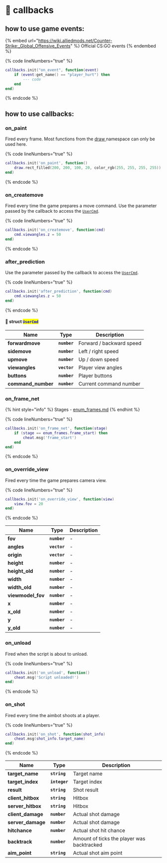 # 🔌 callbacks

## how to use game events:

{% embed url="https://wiki.alliedmods.net/Counter-Strike:_Global_Offensive_Events" %}
Official CS:GO events
{% endembed %}

{% code lineNumbers="true" %}
```lua
callbacks.init("on_event", function(event)
    if (event:get_name() == "player_hurt") then
        --- code
    end
end)
```
{% endcode %}

## how to use callbacks:

### on\_paint

Fired every frame. Most functions from the [draw ](draw.md)namespace can only be used here.

{% code lineNumbers="true" %}
```lua
callbacks.init('on_paint', function()
    draw.rect_filled(200, 200, 100, 20, color_rgb(255, 255, 255, 255))
end)
```
{% endcode %}

### on\_createmove

Fired every time the game prepares a move command. Use the parameter passed by the callback to access the [`UserCmd`](callbacks-list.md#struct-usercmd).

{% code lineNumbers="true" %}
```lua
callbacks.init('on_createmove', function(cmd)
    cmd.viewangles.z = 50
end)
```
{% endcode %}

### after\_prediction

Use the parameter passed by the callback to access the [`UserCmd`](callbacks-list.md#struct-usercmd).

{% code lineNumbers="true" %}
```lua
callbacks.init('after_prediction', function(cmd)
    cmd.viewangles.z = 50
end)
```
{% endcode %}

#### 🔗 struct <mark style="color:blue;">`UserCmd`</mark>

| Name                | Type         | Description              |
| ------------------- | ------------ | ------------------------ |
| **forwardmove**     | **`number`** | Forward / backward speed |
| **sidemove**        | **`number`** | Left / right speed       |
| **upmove**          | **`number`** | Up / down speed          |
| **viewangles**      | **`vector`** | Player view angles       |
| **buttons**         | **`number`** | Player buttons           |
| **command\_number** | **`number`** | Current command number   |

### on\_frame\_net

{% hint style="info" %}
Stages - [enum\_frames.md](../enumerations/enum\_frames.md "mention")
{% endhint %}

{% code lineNumbers="true" %}
```lua
callbacks.init('on_frame_net', function(stage)
    if (stage == enum_frames.frame_start) then
        cheat.msg('frame_start')
    end
end)
```
{% endcode %}

### on\_override\_view

Fired every time the game prepares camera view.

{% code lineNumbers="true" %}
```lua
callbacks.init('on_override_view', function(view)
    view.fov = 20
end)
```
{% endcode %}

| Name               | Type         | Description |
| ------------------ | ------------ | ----------- |
| **fov**            | **`number`** | -           |
| **angles**         | **`vector`** | -           |
| **origin**         | **`vector`** | -           |
| **height**         | **`number`** | -           |
| **height\_old**    | **`number`** | -           |
| **width**          | **`number`** | -           |
| **width\_old**     | **`number`** | -           |
| **viewmodel\_fov** | **`number`** | -           |
| **x**              | **`number`** | -           |
| **x\_old**         | **`number`** | -           |
| **y**              | **`number`** | -           |
| **y\_old**         | **`number`** | -           |

### on\_unload

Fired when the script is about to unload.

{% code lineNumbers="true" %}
```lua
callbacks.init('on_unload', function()
    cheat.msg('Script unloaded!')
end)
```
{% endcode %}

### on\_shot

Fired every time the aimbot shoots at a player.

{% code lineNumbers="true" %}
```lua
callbacks.init('on_shot', function(shot_info)
    cheat.msg(shot_info.target_name)
end)
```
{% endcode %}

| Name               | Type          | Description                                |
| ------------------ | ------------- | ------------------------------------------ |
| **target\_name**   | **`string`**  | Target name                                |
| **target\_index**  | **`integer`** | Target index                               |
| **result**         | **`string`**  | Shot result                                |
| **client\_hitbox** | **`string`**  | Hitbox                                     |
| **server\_hitbox** | **`string`**  | Hitbox                                     |
| **client\_damage** | **`number`**  | Actual shot damage                         |
| **server\_damage** | **`number`**  | Actual shot damage                         |
| **hitchance**      | **`number`**  | Actual shot hit chance                     |
| **backtrack**      | **`number`**  | Amount of ticks the player was backtracked |
| **aim\_point**     | **`string`**  | Actual shot aim point                      |
